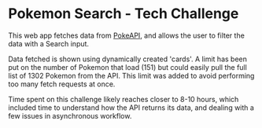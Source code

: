 # Pokemon Search - Tech Challenge

This web app fetches data from [PokeAPI](https://pokeapi.co/), and allows the user to filter the data with a Search input.

Data fetched is shown using dynamically created 'cards'. A limit has been put on the number of Pokemon that load (151) but could easily pull the full list of 1302 Pokemon from the API. This limit was added to avoid performing too many fetch requests at once.

Time spent on this challenge likely reaches closer to 8-10 hours, which included time to understand how the API returns its data, and dealing with a few issues in asynchronous workflow.